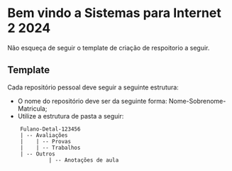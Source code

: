 # Bem vindo a Sistemas para Internet 2 2024

Não esqueça de seguir o template de criação de respoitorio a seguir.

## Template

Cada repositório pessoal deve seguir a seguinte estrutura:

- O nome do repositório deve ser da seguinte forma: Nome-Sobrenome-Matricula;
- Utilize a estrutura de pasta a seguir:
```
	Fulano-Detal-123456
	| -- Avaliações
	|    | -- Provas
	|    | -- Trabalhos
	| -- Outros
             | -- Anotações de aula
```
